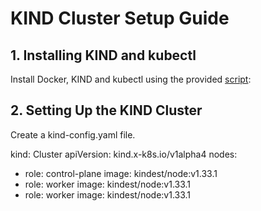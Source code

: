 # KIND Cluster Setup Guide
## 1. Installing KIND and kubectl
Install Docker, KIND and kubectl using the provided [script](https://github.com/sanchitk2002/kubernete-project/blob/main/kind/kind%2C%20kubectl%20%26%20docker-installation.sh):

## 2. Setting Up the KIND Cluster
Create a kind-config.yaml file.

kind: Cluster
apiVersion: kind.x-k8s.io/v1alpha4
nodes:
  - role: control-plane
    image: kindest/node:v1.33.1
  - role: worker
    image: kindest/node:v1.33.1
  - role: worker
    image: kindest/node:v1.33.1

